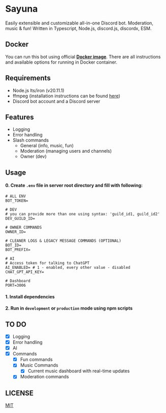 # Sayuna

Easily extensible and customizable all-in-one Discord bot. Moderation, music & fun!
Written in Typescript, Node.js, discord.js, discordx, ESM.

## Docker

You can run this bot using official **[Docker image](https://hub.docker.com/r/poprostuwitold/sayuna)**. There are all instructions and available options for running in Docker container.

## Requirements
- Node.js lts/iron (v20.11.1)
- ffmpeg (installation instructions can be found [here](https://ffmpeg.org/download.html))
- Discord bot account and a Discord server

## Features
- Logging
- Error handling
- Slash commands
    - General (info, music, fun)
    - Moderation (managing users and channels)
    - Owner (dev)


## Usage
#### 0.  Create ``.env`` file in server root directory and fill with following:

```
# ALL ENV
BOT_TOKEN=

# DEV
# you can provide more than one using syntax: 'guild_id1, guild_id2'
DEV_GUILD_ID=

# OWNER COMMANDS
OWNER_ID=

# CLEANER LOGS & LEGACY MESSAGE COMMANDS (OPTIONAL)
BOT_ID=
BOT_PREFIX=

# AI
# Access token for talking to ChatGPT
AI_ENABLED= # 1 - enabled, every other value - disabled
CHAT_GPT_API_KEY=

# Dashboard
PORT=3006
```

#### 1.  Install dependencies


#### 2.  Run in ``development`` or ``production`` mode using npm scripts


## TO DO
- [x] Logging
- [x] Error handling
- [x] AI
- [x] Commands
	- [x] Fun commands
	- [x] Music Commands
        - [x] Current music dashboard with real-time updates
	- [x] Moderation commands

## LICENSE
[MIT](https://choosealicense.com/licenses/mit/)